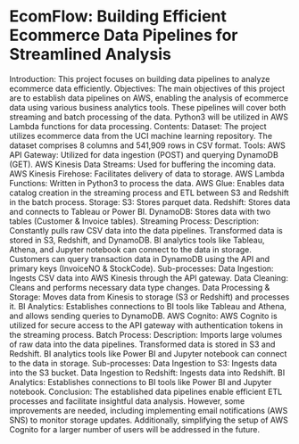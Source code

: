 # EcomFlow: Building Efficient Ecommerce Data Pipelines for Streamlined Analysis

Introduction: This project focuses on building data pipelines to analyze ecommerce data efficiently.
Objectives: The main objectives of this project are to establish data pipelines on AWS, enabling the analysis of ecommerce data using various business analytics tools. These pipelines will cover both streaming and batch processing of the data. Python3 will be utilized in AWS Lambda functions for data processing.
Contents:
Dataset:
The project utilizes ecommerce data from the UCI machine learning repository.
The dataset comprises 8 columns and 541,909 rows in CSV format.
Tools:
AWS API Gateway: Utilized for data ingestion (POST) and querying DynamoDB (GET).
AWS Kinesis Data Streams: Used for buffering the incoming data.
AWS Kinesis Firehose: Facilitates delivery of data to storage.
AWS Lambda Functions: Written in Python3 to process the data.
AWS Glue: Enables data catalog creation in the streaming process and ETL between S3 and Redshift in the batch process.
Storage:
S3: Stores parquet data.
Redshift: Stores data and connects to Tableau or Power BI.
DynamoDB: Stores data with two tables (Customer & Invoice tables).
Streaming Process: Description:
Constantly pulls raw CSV data into the data pipelines.
Transformed data is stored in S3, Redshift, and DynamoDB.
BI analytics tools like Tableau, Athena, and Jupyter notebook can connect to the data in storage.
Customers can query transaction data in DynamoDB using the API and primary keys (InvoiceNO & StockCode).
Sub-processes:
Data Ingestion: Ingests CSV data into AWS Kinesis through the API gateway.
Data Cleaning: Cleans and performs necessary data type changes.
Data Processing & Storage: Moves data from Kinesis to storage (S3 or Redshift) and processes it.
BI Analytics: Establishes connections to BI tools like Tableau and Athena, and allows sending queries to DynamoDB.
AWS Cognito:
AWS Cognito is utilized for secure access to the API gateway with authentication tokens in the streaming process.
Batch Process: Description:
Imports large volumes of raw data into the data pipelines.
Transformed data is stored in S3 and Redshift.
BI analytics tools like Power BI  and Jupyter notebook can connect to the data in storage.
Sub-processes:
Data Ingestion to S3: Ingests data into the S3 bucket.
Data Ingestion to Redshift: Ingests data into Redshift.
BI Analytics: Establishes connections to BI tools like Power BI  and Jupyter notebook.
Conclusion: The established data pipelines enable efficient ETL processes and facilitate insightful data analysis. However, some improvements are needed, including implementing email notifications (AWS SNS) to monitor storage updates. Additionally, simplifying the setup of AWS Cognito for a larger number of users will be addressed in the future.

